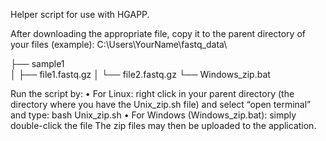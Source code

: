 Helper script for use with HGAPP. 

After downloading the appropriate file, copy it to the parent directory of your files (example):
C:\Users\YourName\fastq_data\

├── sample1\
│   ├── file1.fastq.gz
│   └── file2.fastq.gz
└── Windows_zip.bat

Run the script by: 
•	For Linux: right click in your parent directory (the directory where you have the Unix_zip.sh file) and select “open terminal” and type: bash Unix_zip.sh
•	For Windows (Windows_zip.bat): simply double-click the file 
The zip files may then be uploaded to the application.
